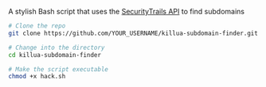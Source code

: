 A stylish Bash script that uses the [SecurityTrails API](https://securitytrails.com/corp/apidocs) to find subdomains

```bash
# Clone the repo
git clone https://github.com/YOUR_USERNAME/killua-subdomain-finder.git

# Change into the directory
cd killua-subdomain-finder

# Make the script executable
chmod +x hack.sh
